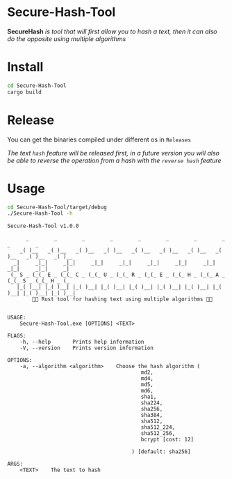 # Secure-Hash-Tool

**SecureHash** _is tool that will first allow you to hash a text, then it can also do the opposite using multiple algorithms_

# Install

```bash
cd Secure-Hash-Tool
cargo build
```

# Release

You can get the binaries compiled under different os in `Releases`

*The text `hash` feature will be released first, in a future version you will also be able to reverse the operation from a hash with the `reverse hash` feature*

# Usage

```bash
cd Secure-Hash-Tool/target/debug
./Secure-Hash-Tool -h
```

    Secure-Hash-Tool v1.0.0

          _        _        _        _        _        _        _        _        _        _
        _( )__   _( )__   _( )__   _( )__   _( )__   _( )__   _( )__   _( )__   _( )__   _( )__
      _|     _|_|     _|_|     _|_|     _|_|     _|_|     _|_|     _|_|     _|_|     _|_|     _|
     (_ S _ (_(_ E _ (_(_ C _ (_(_ U _ (_(_ R _ (_(_ E _ (_(_ H _ (_(_ A _ (_(_ S _ (_(_ H _ (_
       |_( )__| |_( )__| |_( )__| |_( )__| |_( )__| |_( )__| |_( )__| |_( )__| |_( )__| |_( )__|
            🦀🔢 Rust tool for hashing text using multiple algorithms 🔢🦀


    USAGE:
        Secure-Hash-Tool.exe [OPTIONS] <TEXT>

    FLAGS:
        -h, --help       Prints help information
        -V, --version    Prints version information

    OPTIONS:
        -a, --algorithm <algorithm>    Choose the hash algorithm (
                                               md2,
                                               md4,
                                               md5,
                                               md6,
                                               sha1,
                                               sha224,
                                               sha256,
                                               sha384,
                                               sha512,
                                               sha512_224,
                                               sha512_256,
                                               bcrypt [cost: 12]
                                               
                                            ) [default: sha256]

    ARGS:
        <TEXT>    The text to hash